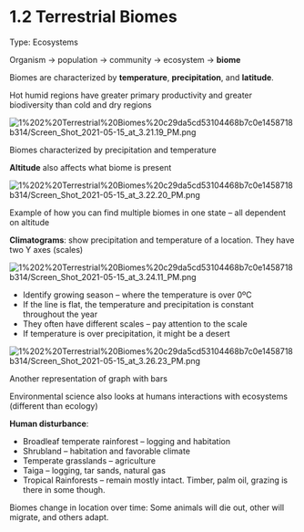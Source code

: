 # 1.2 Terrestrial Biomes

Type: Ecosystems

Organism → population → community → ecosystem → **biome**

Biomes are characterized by **temperature**, **precipitation**, and **latitude**.

Hot humid regions have greater primary productivity and greater biodiversity than cold and dry regions

![1%202%20Terrestrial%20Biomes%20c29da5cd53104468b7c0e1458718b314/Screen_Shot_2021-05-15_at_3.21.19_PM.png](Screen_Shot_2021-05-15_at_3.21.19_PM.png)

Biomes characterized by precipitation and temperature

**Altitude** also affects what biome is present

![1%202%20Terrestrial%20Biomes%20c29da5cd53104468b7c0e1458718b314/Screen_Shot_2021-05-15_at_3.22.20_PM.png](Screen_Shot_2021-05-15_at_3.22.20_PM.png)

Example of how you can find multiple biomes in one state – all dependent on altitude

**Climatograms**: show precipitation and temperature of a location. They have two Y axes (scales)

![1%202%20Terrestrial%20Biomes%20c29da5cd53104468b7c0e1458718b314/Screen_Shot_2021-05-15_at_3.24.11_PM.png](Screen_Shot_2021-05-15_at_3.24.11_PM.png)

- Identify growing season – where the temperature is over 0ºC
- If the line is flat, the temperature and precipitation is constant throughout the year
- They often have different scales – pay attention to the scale
- If temperature is over precipitation, it might be a desert

![1%202%20Terrestrial%20Biomes%20c29da5cd53104468b7c0e1458718b314/Screen_Shot_2021-05-15_at_3.26.23_PM.png](Screen_Shot_2021-05-15_at_3.26.23_PM.png)

Another representation of graph with bars

Environmental science also looks at humans interactions with ecosystems (different than ecology)

**Human disturbance**:

- Broadleaf temperate rainforest – logging and habitation
- Shrubland – habitation and favorable climate
- Temperate grasslands – agriculture
- Taiga – logging, tar sands, natural gas
- Tropical Rainforests – remain mostly intact. Timber, palm oil, grazing is there in some though.

Biomes change in location over time: Some animals will die out, other will migrate, and others adapt.